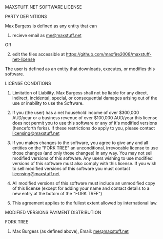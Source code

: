 MAXSTUFF.NET SOFTWARE LICENSE

PARTY DEFINITIONS

Max Burgess is defined as any entity that can
 1. recieve email as me@maxstuff.net
 
 OR
 
 2. edit the files accessible at https://github.com/maxfire2008/maxstuff-net-license

The user is defined as an entity that downloads, executes, or modifies this software.

LICENSE CONDITIONS

1. Limitation of Liability. Max Burgess shall not be liable for any direct, indirect, incidental, special, or consequential damages arising out of the use or inability to use the Software.
    
2. If you (the user) has a net household income of over $300,000 AUD/year or a business revenue of over $100,000 AUD/year this license does not permit you to use this software or any of it's modified versions (henceforth forks). If these restrictions do apply to you, please contact licensing@maxstuff.net
    
3. If you makes changes to the software, you agree to give any and all entities on the "FORK TREE" an unconditional, irrevocable license to use those changes (and only those changes) in any way. You may not sell modified versions of this software. Any users wishing to use modified versions of this software must also comply with this license. If you wish to sell modified versions of this software you must contact licensing@maxstuff.net

4. All modified versions of this software must include an unmodified copy of this license (except for adding your name and contact details to a new entry at the botom of the "FORK TREE")

5. This agreement applies to the fullest extent allowed by international law.

MODIFIED VERSIONS PAYMENT DISTRIBUTION

FORK TREE

1. Max Burgess (as defined above), Email: me@maxstuff.net
